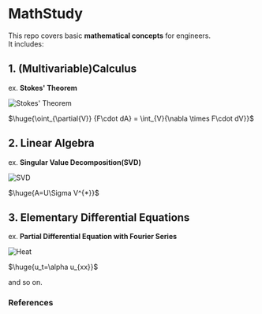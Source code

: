 # MathStudy
This repo covers basic **mathematical concepts** for engineers.  
It includes:

**1. (Multivariable)Calculus**
---
ex. **Stokes' Theorem**

![Stokes' Theorem](https://upload.wikimedia.org/wikipedia/commons/thumb/4/4c/Stokes%27_Theorem.svg/250px-Stokes%27_Theorem.svg.png)

$\huge{\oint_{\partial{V}} {F\cdot dA} = \int_{V}{\nabla \times F\cdot dV}}$

**2. Linear Algebra**
---
ex. **Singular Value Decomposition(SVD)**

![SVD](https://upload.wikimedia.org/wikipedia/commons/thumb/c/c8/Singular_value_decomposition_visualisation.svg/250px-Singular_value_decomposition_visualisation.svg.png)

 $\huge{A=U\Sigma V^{*}}$


**3. Elementary Differential Equations**
---
ex. **Partial Differential Equation with Fourier Series**

![Heat](https://github.com/user-attachments/assets/6d7e8f38-3edc-401a-a9b1-e4b619671ce2)

$\huge{u_t=\alpha u_{xx}}$

and so on.

### References

